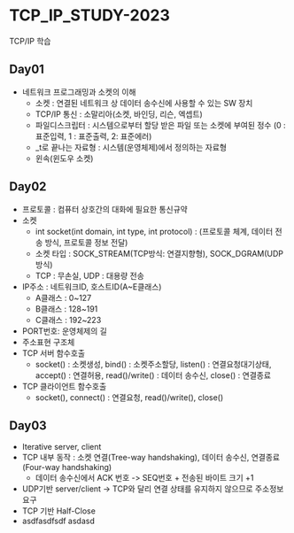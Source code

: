 # TCP_IP_STUDY-2023
TCP/IP 학습

## Day01
- 네트워크 프로그래밍과 소켓의 이해
	- 소켓 : 연결된 네트워크 상 데이터 송수신에 사용할 수 있는 SW 장치 
	- TCP/IP 통신 :  소말리아(소켓, 바인딩, 리슨, 엑셉트)
	- 파일디스크립터 : 시스템으로부터 할당 받은 파일 또는 소켓에 부여된 정수
	  (0 : 표준입력, 1 : 표준출력, 2: 표준에러)
	- _t로 끝나는 자료형 : 시스템(운영체제)에서 정의하는 자료형
	- 윈속(윈도우 소켓)

## Day02
- 프로토콜 : 컴퓨터  상호간의 대화에 필요한 통신규약
- 소켓
	- int socket(int domain, int type, int protocol) : (프로토콜 체계, 데이터 전송 방식, 프로토콜 정보 전달)
	- 소켓 타입 : SOCK_STREAM(TCP방식: 연결지향형), SOCK_DGRAM(UDP방식)
	- TCP : 무손실, UDP : 대용량 전송
- IP주소 : 네트워크ID, 호스트ID(A~E클래스)
	- A클래스 : 0~127
	- B클래스 : 128~191
	- C클래스 : 192~223
- PORT번호: 운영체제의 길
- 주소표현 구조체
- TCP 서버 함수호출
	- socket() : 소켓생성, bind() : 소켓주소할당, listen() : 연결요청대기상태, accept() : 연결허용, read()/write() : 데이터 송수신, close() : 연결종료
- TCP 클라이언트 함수호출
	- socket(), connect() : 연결요청, read()/write(), close()

## Day03
- Iterative server, client
- TCP 내부 동작 : 소켓 연결(Tree-way handshaking), 데이터 송수신, 연결종료(Four-way handshaking) 
	- 데이터 송수신에서 ACK 번호 -> SEQ번호 + 전송된 바이트 크기 +1
- UDP기반 server/client -> TCP와 달리 연결 상태를 유지하지 않으므로 주소정보 요구
- TCP 기반 Half-Close
- asdfasdfsdf
asdasd
